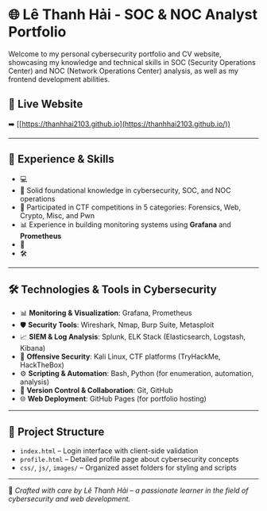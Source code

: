 # 🌐 Lê Thanh Hải - SOC & NOC Analyst Portfolio

Welcome to my personal cybersecurity portfolio and CV website, showcasing my knowledge and technical skills in SOC (Security Operations Center) and NOC (Network Operations Center) analysis, as well as my frontend development abilities.

## 🔗 Live Website
➡️ [[https://thanhhai2103.github.io](https://thanhhai2103.github.io/))

---

## 🧠 Experience & Skills

- 💻  
- 🔐 Solid foundational knowledge in cybersecurity, SOC, and NOC operations  
- 🧪 Participated in CTF competitions in 5 categories: Forensics, Web, Crypto, Misc, and Pwn  
- 📊 Experience in building monitoring systems using **Grafana** and **Prometheus**  
- 🚀   
- 🛠  

---

## 🛠️ Technologies & Tools in Cybersecurity

- 📊 **Monitoring & Visualization**: Grafana, Prometheus  
- 🛡 **Security Tools**: Wireshark, Nmap, Burp Suite, Metasploit  
- 📈 **SIEM & Log Analysis**: Splunk, ELK Stack (Elasticsearch, Logstash, Kibana)  
- 🧪 **Offensive Security**: Kali Linux, CTF platforms (TryHackMe, HackTheBox)  
- ⚙️ **Scripting & Automation**: Bash, Python (for enumeration, automation, analysis)  
- 🔁 **Version Control & Collaboration**: Git, GitHub  
- 🌐 **Web Deployment**: GitHub Pages (for portfolio hosting)  

---

## 📁 Project Structure

- `index.html` – Login interface with client-side validation  
- `profile.html` – Detailed profile page about cybersecurity concepts  
- `css/`, `js/`, `images/` – Organized asset folders for styling and scripts  

---

🔐 *Crafted with care by Lê Thanh Hải – a passionate learner in the field of cybersecurity and web development.*
